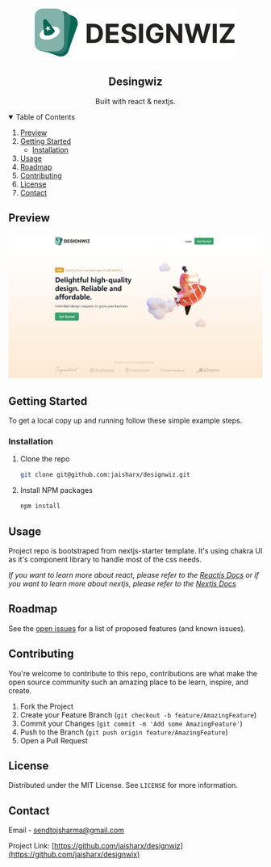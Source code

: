 <!-- PROJECT LOGO -->
<br />
<p align="center">
  <a href="https://designwiz.vercel.app/">
    <img src="./public/assets/logo.png" alt="Logo">
  </a>

  <h2 align="center">Desingwiz</h2>

  <p align="center">
    Built with react & nextjs.
  </p>  
</p>

<!-- TABLE OF CONTENTS -->
<details open="open">
  <summary>Table of Contents</summary>
  <ol>
    <li>
      <a href="#about-the-project">Preview</a>
    </li>
    <li>
      <a href="#getting-started">Getting Started</a>
      <ul>
        <li><a href="#installation">Installation</a></li>
      </ul>
    </li>
    <li><a href="#usage">Usage</a></li>
    <li><a href="#roadmap">Roadmap</a></li>
    <li><a href="#contributing">Contributing</a></li>
    <li><a href="#license">License</a></li>
    <li><a href="#contact">Contact</a></li>
  </ol>
</details>

<!-- ABOUT THE PROJECT -->

## Preview

[![Portfolio Homepage][product-screenshot]](https://designwiz.vercel.app/)

<!-- GETTING STARTED -->

## Getting Started

To get a local copy up and running follow these simple example steps.

### Installation

1. Clone the repo
   ```sh
   git clone git@github.com:jaisharx/designwiz.git
   ```
2. Install NPM packages
   ```sh
   npm install
   ```

<!-- USAGE EXAMPLES -->

## Usage

Project repo is bootstraped from nextjs-starter template. It's using chakra UI as it's component library to handle most of the css needs.

_If you want to learn more about react, please refer to the [Reactjs Docs](https://reactjs.org/) or if you want to learn more about nextjs, please refer to the [Nextjs Docs](https://nextjs.org/)_

<!-- ROADMAP -->

## Roadmap

See the [open issues](https://github.com/jaisharx/designwiz/issues) for a list of proposed features (and known issues).

<!-- CONTRIBUTING -->

## Contributing

You're welcome to contribute to this repo, contributions are what make the open source community such an amazing place to be learn, inspire, and create.

1. Fork the Project
2. Create your Feature Branch (`git checkout -b feature/AmazingFeature`)
3. Commit your Changes (`git commit -m 'Add some AmazingFeature'`)
4. Push to the Branch (`git push origin feature/AmazingFeature`)
5. Open a Pull Request

<!-- LICENSE -->

## License

Distributed under the MIT License. See `LICENSE` for more information.

<!-- CONTACT -->

## Contact

Email - sendtojsharma@gmail.com

Project Link: [https://github.com/jaisharx/designwiz](https://github.com/jaisharx/designwix)

<!-- MARKDOWN LINKS & IMAGES -->

[product-screenshot]: ./public/designwiz.png
